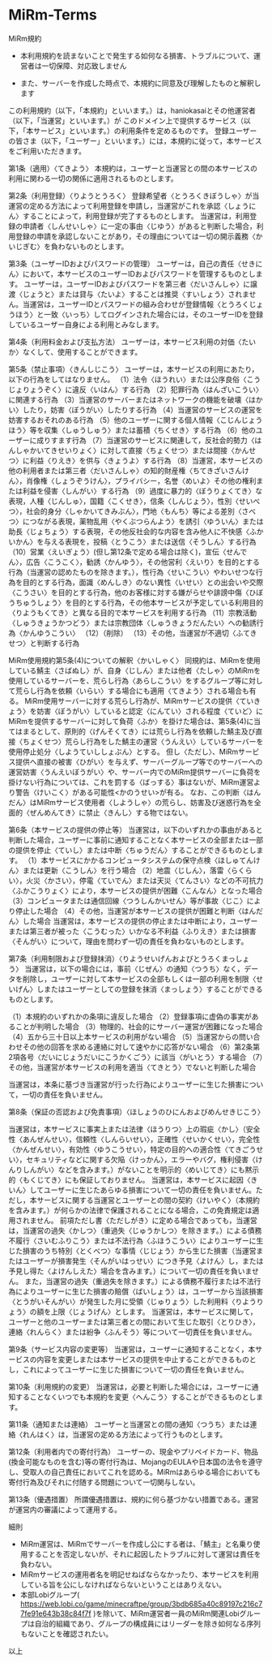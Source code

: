# MiRm-Terms
MiRm規約

* 本利用規約を読まないことで発生する如何なる損害、トラブルについて、運営者は一切保障、対応致しません

* また、サーバーを作成した時点で、本規約に同意及び理解したものと解釈します

この利用規約（以下，「本規約」といいます。）は，haniokasaiとその他運営者（以下，「当運営」といいます。）が
このドメイン上で提供するサービス（以下，「本サービス」といいます。）の利用条件を定めるものです。
登録ユーザーの皆さま（以下，「ユーザー」といいます。）には，本規約に従って，本サービスをご利用いただきます。

第1条（適用）〈てきよう〉
本規約は，ユーザーと当運営との間の本サービスの利用に関わる一切の関係に適用されるものとします。

第2条（利用登録）〈りようとうろく〉
登録希望者〈とうろくきぼうしゃ〉が当運営の定める方法によって利用登録を申請し，当運営がこれを承認〈しょうにん〉することによって，利用登録が完了するものとします。
当運営は，利用登録の申請者〈しんせいしゃ〉に一定の事由〈じゆう〉があると判断した場合，利用登録の申請を承認しないことがあり，その理由については一切の開示義務〈かいじぎむ〉を負わないものとします。

第3条（ユーザーIDおよびパスワードの管理）
ユーザーは，自己の責任〈せきにん〉において，本サービスのユーザーIDおよびパスワードを管理するものとします。
ユーザーは，ユーザーIDおよびパスワードを第三者〈だいさんしゃ〉に譲渡〈じょうと〉または貸与〈たいよ〉することは推奨〈すいしょう〉されません。当運営は，ユーザーIDとパスワードの組み合わせが登録情報〈とうろくじょうほう〉と一致〈いっち〉してログインされた場合には，そのユーザーIDを登録しているユーザー自身による利用とみなします。

第4条（利用料金および支払方法）
ユーザーは，本サービス利用の対価〈たいか〉なくして、使用することができます。

第5条（禁止事項）〈きんしじこう〉
ユーザーは，本サービスの利用にあたり，以下の行為をしてはなりません。
（1）法令〈ほうれい〉または公序良俗〈こうじょりょうぞく〉に違反〈いはん〉する行為
（2）犯罪行為〈はんざいこうい〉に関連する行為
（3）当運営のサーバーまたはネットワークの機能を破壊〈はかい〉したり，妨害〈ぼうがい〉したりする行為
（4）当運営のサービスの運営を妨害するおそれのある行為
（5）他のユーザーに関する個人情報〈こじんじょうほう〉等を収集〈しゅうしゅう〉または蓄積〈ちくせき〉する行為
（6）他のユーザーに成りすます行為
（7）当運営のサービスに関連して，反社会的勢力〈はんしゃかいてきせいりょく〉に対して直接〈ちょくせつ〉または間接〈かんせつ〉に利益〈りえき〉を供与〈きょうよ〉する行為
（8）当運営，本サービスの他の利用者または第三者〈だいさんしゃ〉の知的財産権〈ちてきざいさんけん〉，肖像権〈しょうぞうけん〉，プライバシー，名誉〈めいよ〉その他の権利または利益を侵害〈しんがい〉する行為
（9）過度に暴力的〈ぼうりょくてき〉な表現，人種〈じんしゅ〉，国籍〈こくせき〉，信条〈しんじょう〉，性別〈せいべつ〉，社会的身分〈しゃかいてきみぶん〉，門地〈もんち〉等による差別〈さべつ〉につながる表現，薬物乱用〈やくぶつらんよう〉を誘引〈ゆういん〉または助長〈じょちょう〉する表現，その他反社会的な内容を含み他人に不快感〈ふかいかん〉を与える表現を，投稿〈とうこう〉または送信〈そうしん〉する行為
（10）営業〈えいぎょう〉(但し第12条で定める場合は除く)，宣伝〈せんでん〉，広告〈こうこく〉，勧誘〈かんゆう〉，その他営利〈えいり〉を目的とする行為（当運営の認めたものを除きます。），性行為〈せいこうい〉やわいせつな行為を目的とする行為，面識〈めんしき〉のない異性〈いせい〉との出会いや交際〈こうさい〉を目的とする行為，他のお客様に対する嫌がらせや誹謗中傷〈ひぼうちゅうしょう〉を目的とする行為，その他本サービスが予定している利用目的〈りようもくてき〉と異なる目的で本サービスを利用する行為
（11）宗教活動〈しゅうきょうかつどう〉または宗教団体〈しゅうきょうだんたい〉への勧誘行為〈かんゆうこうい〉
（12）（削除）
（13）その他，当運営が不適切〈ふてきせつ〉と判断する行為


MiRm使用規約第5条(4)についての解釈〈かいしゃく〉
同規約は、MiRmを使用している鯖主〈さばぬし〉が、自身〈じしん〉または他者〈たしゃ〉のMiRmを使用しているサーバーを、荒らし行為〈あらしこうい〉をするグループ等に対して荒らし行為を依頼〈いらい〉する場合にも適用〈てきよう〉される場合も有る。
MiRm使用サーバーに対する荒らし行為が、MiRmサービスの提供〈ていきょう〉を妨害〈ぼうがい〉していると認定〈にんてい〉される程度〈ていど〉にMiRmを提供するサーバーに対して負荷〈ふか〉を掛けた場合は、第5条(4)に当てはまるとして、原則的〈げんそくてき〉には荒らし行為を依頼した鯖主及び直接〈ちょくせつ〉荒らし行為をした鯖主の運営〈うんえい〉しているサーバーを使用停止処分〈しようていししょぶん〉とする。
但し〈ただし〉、MiRmサービス提供へ直接の被害〈ひがい〉を与えず、サーバーグループ等でのサーバーへの運営妨害〈うんえいぼうがい〉や、サーバー内でのMiRm提供サーバーに負荷を掛けない行為については、これを罰する〈ばっする〉事はないが、MiRm運営より警告〈けいこく〉がある可能性<かのうせい>が有る。
なお、この判断〈はんだん〉はMiRmサービス使用者〈しようしゃ〉の荒らし、妨害及び迷惑行為を全面的〈ぜんめんてき〉に禁止〈きんし〉する物ではない。


第6条（本サービスの提供の停止等）
当運営は，以下のいずれかの事由があると判断した場合，ユーザーに事前に通知することなく本サービスの全部または一部の提供を停止〈ていし〉または中断〈ちゅうだん〉することができるものとします。
（1）本サービスにかかるコンピュータシステムの保守点検〈ほしゅてんけん〉または更新〈こうしん〉を行う場合
（2）地震〈じしん〉，落雷〈らくらい〉，火災〈かさい〉，停電〈ていでん〉または天災〈てんさい〉などの不可抗力〈ふかこうりょく〉により，本サービスの提供が困難〈こんなん〉となった場合
（3）コンピュータまたは通信回線〈つうしんかいせん〉等が事故〈じこ〉により停止した場合
（4）その他，当運営が本サービスの提供が困難と判断〈はんだん〉した場合
当運営は，本サービスの提供の停止または中断により，ユーザーまたは第三者が被った〈こうむった〉いかなる不利益〈ふりえき〉または損害〈そんがい〉について，理由を問わず一切の責任を負わないものとします。

第7条（利用制限および登録抹消）〈りようせいげんおよびとうろくまっしょう〉
当運営は，以下の場合には，事前〈じぜん〉の通知〈つうち〉なく，データを削除し，ユーザーに対して本サービスの全部もしくは一部の利用を制限〈せいげん〉しまたはユーザーとしての登録を抹消〈まっしょう〉することができるものとします。

（1）本規約のいずれかの条項に違反した場合
（2）登録事項に虚偽の事実があることが判明した場合
（3）物理的、社会的にサーバー運営が困難になった場合
（4）五から三十日以上本サービスの利用がない場合
（5）当運営からの問い合わせその他の回答を求める連絡に対して速やかに応答がない場合
（6）第2条第2項各号〈だいにじょうだいにこうかくごう〉に該当〈がいとう〉する場合
（7）その他，当運営が本サービスの利用を適当〈てきとう〉でないと判断した場合

当運営は，本条に基づき当運営が行った行為によりユーザーに生じた損害について，一切の責任を負いません。

第8条（保証の否認および免責事項）〈ほしょうのひにんおよびめんせきじこう〉

当運営は，本サービスに事実上または法律〈ほうりつ〉上の瑕疵〈かし〉（安全性〈あんぜんせい〉，信頼性〈しんらいせい〉，正確性〈せいかくせい〉，完全性〈かんぜんせい〉，有効性〈ゆうこうせい〉，特定の目的への適合性〈てきごうせい〉，セキュリティなどに関する欠陥〈けっかん〉，エラーやバグ，権利侵害〈けんりしんがい〉などを含みます。）がないことを明示的〈めいじてき〉にも黙示的〈もくじてき〉にも保証しておりません。
当運営は，本サービスに起因〈きいん〉してユーザーに生じたあらゆる損害について一切の責任を負いません。ただし，本サービスに関する当運営とユーザーとの間の契約〈けいやく〉（本規約を含みます。）が何らかの法律で保護されることになる場合，この免責規定は適用されません。
前項ただし書〈ただしがき〉に定める場合であっても，当運営は，当運営の過失〈かしつ〉（重過失〈じゅうかしつ〉を除きます。）による債務不履行〈さいむふりこう〉または不法行為〈ふほうこうい〉によりユーザーに生じた損害のうち特別〈とくべつ〉な事情〈じじょう〉から生じた損害（当運営またはユーザーが損害発生〈そんがいはっせい〉につき予見〈よけん〉し，または予見し得た〈よけんしえた〉場合を含みます。）について一切の責任を負いません。
また，当運営の過失（重過失を除きます。）による債務不履行または不法行為によりユーザーに生じた損害の賠償〈ばいしょう〉は，ユーザーから当該損害〈とうがいそんがい〉が発生した月に受領〈じゅりょう〉した利用料〈りようりょう〉の額を上限〈じょうげん〉とします。
当運営は，本サービスに関して，ユーザーと他のユーザーまたは第三者との間において生じた取引〈とりひき〉，連絡〈れんらく〉または紛争〈ふんそう〉等について一切責任を負いません。

第9条（サービス内容の変更等）
当運営は，ユーザーに通知することなく，本サービスの内容を変更しまたは本サービスの提供を中止することができるものとし，これによってユーザーに生じた損害について一切の責任を負いません。

第10条（利用規約の変更）
当運営は，必要と判断した場合には，ユーザーに通知することなくいつでも本規約を変更〈へんこう〉することができるものとします。

第11条（通知または連絡）
ユーザーと当運営との間の通知〈つうち〉または連絡〈れんはく〉は，当運営の定める方法によって行うものとします。

第12条（利用者内での寄付行為）
ユーザーの、現金やプリペイドカード、物品(換金可能なものを含む)等の寄付行為は、MojangのEULAや日本国の法令を遵守し、受取人の自己責任においてこれを認める。MiRmはあらゆる場合においても寄付行為及びそれに付随する問題について一切関与しない。

第13条（優遇措置）
所謂優遇措置は、規約に何ら基づかない措置である。運営が運営内の審議によって運用する。



細則

*  MiRm運営は、MiRmでサーバーを作成し公にする者は、「鯖主」と名乗り使用することを否定しないが、それに起因したトラブルに対して運営は責任を負わない。
*  MiRmサービスの運用者名を明記せねばならなかったり、本サービスを利用している旨を公にしなければならないということはありえない。
*  本部Lobiグループ(  https://web.lobi.co/game/minecraftpe/group/3bdb685a40c89197c216c77fe91e643b38c84f7f )を除いて、MiRm運営者一員のMiRm関連Lobiグループは自治的組織であり、グループの構成員にはリーダーを除き如何なる序列もないことを確認されたい。


以上
